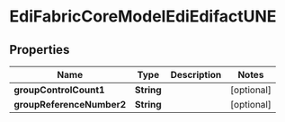 
# EdiFabricCoreModelEdiEdifactUNE

## Properties
Name | Type | Description | Notes
------------ | ------------- | ------------- | -------------
**groupControlCount1** | **String** |  |  [optional]
**groupReferenceNumber2** | **String** |  |  [optional]



